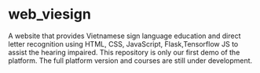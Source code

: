 # web_viesign
A website that provides Vietnamese sign language education and direct letter recognition using HTML, CSS, JavaScript, Flask,Tensorflow JS to assist the hearing impaired. This repository is only our first demo of the platform. The full platform version and courses are still under development.



